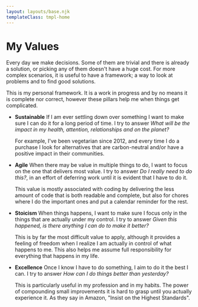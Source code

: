 ```yaml
---
layout: layouts/base.njk
templateClass: tmpl-home
---
```

# My Values

Every day we make decisions. Some of them are trivial and there is already a solution, or picking any of them doesn't have a huge cost. For more complex scenarios, it is useful to have a framework; a way to look at problems and to find good solutions.

This is my personal framework. It is a work in progress and by no means it is complete nor correct, however these pillars help me when things get complicated.

- **Sustainable**
    If I am ever settling down over something I want to make sure I can do it for a long period of time. I try to answer _What will be the impact in my health, attention, relationships and on the planet?_

    For example, I've been vegetarian since 2012, and every time I do a purchase I look for alternatives that are carbon-neutral and/or have a positive impact in their communities.

- **Agile**
    When there may be value in multiple things to do, I want to focus on the one that delivers most value. I try to answer _Do I really need to do this?_, in an effort of deferring work until it is evident that I have to do it.

    This value is mostly associated with coding by delivering the less amount of code that is both readable and complete, but also for chores where I do the important ones and put a calendar reminder for the rest.

- **Stoicism**
    When things happens, I want to make sure I focus only in the things that are actually under my control. I try to answer _Given this happened, is there anything I can do to make it better?_
    
    This is by far the most difficult value to apply, although it provides a feeling of freedom when I realize I am actually in control of what happens to me. This also helps me assume full responsibility for everything that happens in my life.

- **Excellence**
    Once I know I have to do something, I aim to do it the best I can. I try to answer _How can I do things better than yesterday?_

    This is particularly useful in my profession and in my habits. The power of compounding small improvements it is hard to grasp until you actually experience it. As they say in Amazon, "Insist on the Highest Standards".
